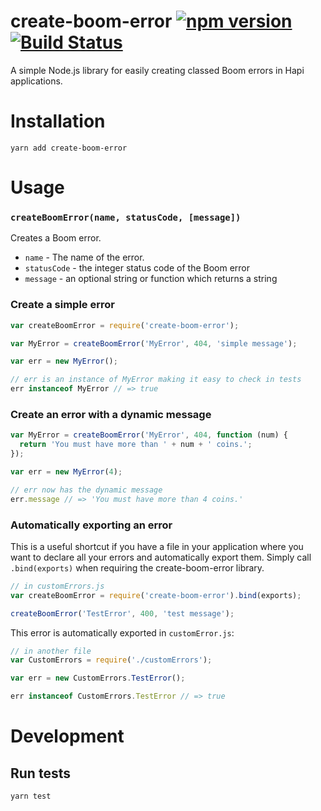 # create-boom-error [![npm version](https://badge.fury.io/js/create-boom-error.svg)](http://badge.fury.io/js/create-boom-error) [![Build Status](https://travis-ci.org/lob/create-boom-error.svg)](https://travis-ci.org/lob/create-boom-error)

A simple Node.js library for easily creating classed Boom errors in Hapi applications.

# Installation

`yarn add create-boom-error`

# Usage

### `createBoomError(name, statusCode, [message])`

Creates a Boom error.
- `name` - The name of the error.
- `statusCode` - the integer status code of the Boom error
- `message` - an optional string or function which returns a string

### Create a simple error

```js
var createBoomError = require('create-boom-error');

var MyError = createBoomError('MyError', 404, 'simple message');

var err = new MyError();

// err is an instance of MyError making it easy to check in tests
err instanceof MyError // => true
```

### Create an error with a dynamic message

```js
var MyError = createBoomError('MyError', 404, function (num) {
  return 'You must have more than ' + num + ' coins.';
});

var err = new MyError(4);

// err now has the dynamic message
err.message // => 'You must have more than 4 coins.'
```

### Automatically exporting an error

This is a useful shortcut if you have a file in your application where you want to declare all your errors and automatically export them. Simply call `.bind(exports)` when requiring the create-boom-error library.

 ```js
 // in customErrors.js
 var createBoomError = require('create-boom-error').bind(exports);

 createBoomError('TestError', 400, 'test message');
 ```

 This error is automatically exported in `customError.js`:

 ```js
 // in another file
 var CustomErrors = require('./customErrors');

 var err = new CustomErrors.TestError();

 err instanceof CustomErrors.TestError // => true
 ```

# Development

## Run tests

`yarn test`
